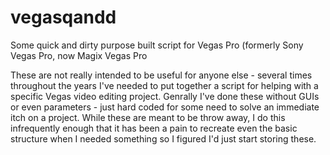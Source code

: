 # vegasqandd
Some quick and dirty purpose built script for Vegas Pro (formerly Sony Vegas Pro, now Magix Vegas Pro

These are not really intended to be useful for anyone else - several times throughout the years I've needed
to put together a script for helping with a specific Vegas video editing project. Genrally I've done these without
GUIs or even parameters - just hard coded for some need to solve an immediate itch on a project. While
these are meant to be throw away, I do this infrequently enough that it has been a pain to
recreate even the basic structure when I needed something so I figured
I'd just start storing these.
